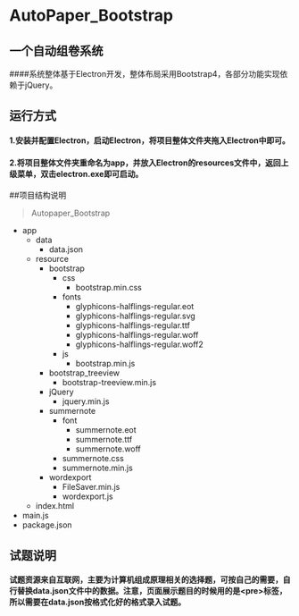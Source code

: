 # AutoPaper_Bootstrap
## 一个自动组卷系统
####系统整体基于Electron开发，整体布局采用Bootstrap4，各部分功能实现依赖于jQuery。
## 运行方式
#### 1.安装并配置Electron，启动Electron，将项目整体文件夹拖入Electron中即可。
#### 2.将项目整体文件夹重命名为app，并放入Electron的resources文件中，返回上级菜单，双击electron.exe即可启动。
##项目结构说明
>Autopaper_Bootstrap
* app
    * data
        * data.json
    * resource
        * bootstrap
            * css
                * bootstrap.min.css
            * fonts
                * glyphicons-halflings-regular.eot
                * glyphicons-halflings-regular.svg
                * glyphicons-halflings-regular.ttf
                * glyphicons-halflings-regular.woff
                * glyphicons-halflings-regular.woff2
            * js
                * bootstrap.min.js
        * bootstrap_treeview
            * bootstrap-treeview.min.js 
        * jQuery
            * jquery.min.js
        * summernote
            * font
                * summernote.eot
                * summernote.ttf
                * summernote.woff
            * summernote.css
            * summernote.min.js
        * wordexport
            * FileSaver.min.js
            * wordexport.js
    * index.html
* main.js
* package.json

## 试题说明
#### 试题资源来自互联网，主要为计算机组成原理相关的选择题，可按自己的需要，自行替换data.json文件中的数据。**注意**，页面展示题目的时候用的是\<pre\>标签，所以需要在data.json按格式化好的格式录入试题。


